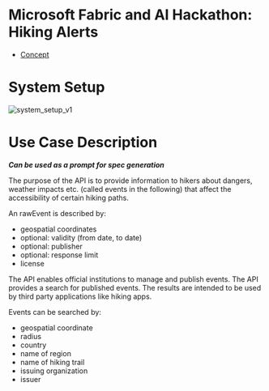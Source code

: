 # Microsoft Fabric and AI Hackathon: Hiking Alerts

- [Concept](resources/doc/concept.md)

# System Setup
![system_setup_v1](https://github.com/user-attachments/assets/c184d0b2-730c-4805-ba19-0eb6ca25ebd1)

# Use Case Description
**_Can be used as a prompt for spec generation_**

The purpose of the API is to provide information to hikers about dangers, weather impacts etc. (called events in the following)
that affect the accessibility of certain hiking paths.

An rawEvent is described by:
- geospatial coordinates
- optional: validity (from date, to date)
- optional: publisher
- optional: response limit
- license

The API enables official institutions to manage and publish events.
The API provides a search for published events. The results are intended to be used by third party applications like hiking apps.

Events can be searched by:
- geospatial coordinate
- radius
- country
- name of region
- name of hiking trail
- issuing organization
- issuer
